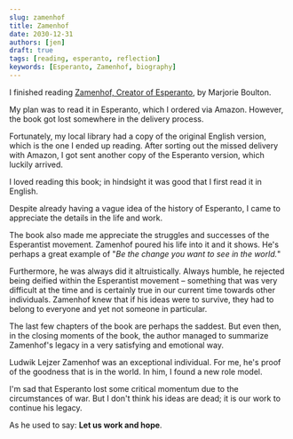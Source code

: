 ```yaml
---
slug: zamenhof
title: Zamenhof
date: 2030-12-31
authors: [jen]
draft: true
tags: [reading, esperanto, reflection]
keywords: [Esperanto, Zamenhof, biography]
---
```


I finished reading [Zamenhof, Creator of Esperanto](https://www.goodreads.com/book/show/8239843-zamenhof-creator-of-esperanto), by Marjorie Boulton.

My plan was to read it in Esperanto, which I ordered via Amazon.
However, the book got lost somewhere in the delivery process.

Fortunately, my local library had a copy of the original English version, which is the one I ended up reading.
After sorting out the missed delivery with Amazon, I got sent another copy of the Esperanto version, which luckily arrived.

I loved reading this book; in hindsight it was good that I first read it in English.

Despite already having a vague idea of the history of Esperanto, I came to appreciate the details in the life and work.

The book also made me appreciate the struggles and successes of the Esperantist movement.
Zamenhof poured his life into it and it shows.
He's perhaps a great example of "_Be the change you want to see in the world._"

Furthermore, he was always did it altruistically.
Always humble, he rejected being deified within the Esperantist movement – something that was very difficult at the time and is certainly true in our current time towards other individuals.
Zamenhof knew that if his ideas were to survive, they had to belong to everyone and yet not someone in particular.

The last few chapters of the book are perhaps the saddest.
But even then, in the closing moments of the book, the author managed to summarize Zamenhof's legacy in a very satisfying and emotional way.

Ludwik Lejzer Zamenhof was an exceptional individual.
For me, he's proof of the goodness that is in the world.
In him, I found a new role model.

I'm sad that Esperanto lost some critical momentum due to the circumstances of war.
But I don't think his ideas are dead; it is our work to continue his legacy.

As he used to say: **Let us work and hope**.

